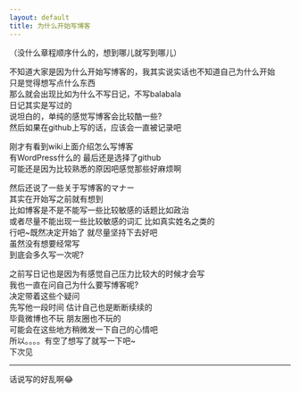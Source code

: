 ```yaml
---
layout: default
title: 为什么开始写博客
---
```

（没什么章程顺序什么的，想到哪儿就写到哪儿）

不知道大家是因为什么开始写博客的，我其实说实话也不知道自己为什么开始  
只是觉得想写点什么东西  
那么就会出现比如为什么不写日记，不写balabala  
日记其实是写过的  
说坦白的，单纯的感觉写博客会比较酷一些?  
然后如果在github上写的话，应该会一直被记录吧  

刚才有看到wiki上面介绍怎么写博客  
有WordPress什么的 最后还是选择了github  
可能还是因为比较熟悉的原因吧感觉那些好麻烦啊  

然后还说了一些关于写博客的マナー  
其实在开始写之前就有想到  
比如博客是不是不能写一些比较敏感的话题比如政治  
或者尽量不能出现一些比较敏感的词汇 比如真实姓名之类的  
行吧~既然决定开始了 就尽量坚持下去好吧  
虽然没有想要经常写  
到底会多久写一次呢?  

之前写日记也是因为有感觉自己压力比较大的时候才会写  
我也一直在问自己为什么要写博客呢?  
决定带着这些个疑问  
先写他一段时间 估计自己也是断断续续的  
毕竟微博也不玩 朋友圈也不玩的  
可能会在这些地方稍微发一下自己的心情吧  
所以。。。。有空了想写了就写一下吧~  
下次见  

---
话说写的好乱啊😂

